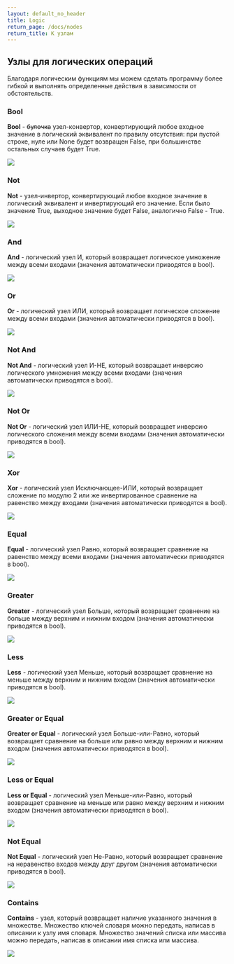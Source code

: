 ```yaml
---
layout: default_no_header
title: Logic
return_page: /docs/nodes
return_title: К узлам
---
```

## Узлы для логических операций

Благодаря логическим функциям мы можем сделать программу более гибкой и выполнять определенные действия в зависимости от обстоятельств.

### Bool

**Bool** - ~~булочка~~ узел-конвертор, конвертирующий любое входное значение в логический эквивалент по правилу отсутствия:
при пустой строке, нуле или None будет возвращен False, при большинстве остальных случаев будет True. 

<img class="img-small" src="{{site.baseurl}}/resources/docs/nodes/logic/00_bool.png"/>

### Not

**Not** - узел-инвертор, конвертирующий любое входное значение в логический эквивалент и инвертирующий его значение. Если было значение True, 
выходное значение будет False, аналогично False - True.

<img class="img-small" src="{{site.baseurl}}/resources/docs/nodes/logic/01_not.png"/>

### And

**And** - логический узел И, который возвращает логическое умножение между всеми входами (значения автоматически приводятся в bool). 

<img class="img-small" src="{{site.baseurl}}/resources/docs/nodes/logic/02_and.png"/>

### Or

**Or** - логический узел ИЛИ, который возвращает логическое сложение между всеми входами (значения автоматически приводятся в bool). 

<img class="img-small" src="{{site.baseurl}}/resources/docs/nodes/logic/03_or.png"/>

### Not And

**Not And** - логический узел И-НЕ, который возвращает инверсию логического умножения между всеми входами (значения автоматически приводятся в bool). 

<img class="img-small" src="{{site.baseurl}}/resources/docs/nodes/logic/04_not_and.png"/>

### Not Or

**Not Or** - логический узел ИЛИ-НЕ, который возвращает инверсию логического сложения между всеми входами (значения автоматически приводятся в bool). 

<img class="img-small" src="{{site.baseurl}}/resources/docs/nodes/logic/05_not_or.png"/>

### Xor

**Xor** - логический узел Исключающее-ИЛИ, который возвращает сложение по модулю 2 или же инвертированное 
сравнение на равенство между входами (значения автоматически приводятся в bool). 

<img class="img-small" src="{{site.baseurl}}/resources/docs/nodes/logic/06_xor.png"/>

### Equal

**Equal** - логический узел Равно, который возвращает сравнение на равенство между всеми входами (значения автоматически приводятся в bool). 

<img class="img-small" src="{{site.baseurl}}/resources/docs/nodes/logic/07_equal.png"/>

### Greater

**Greater** - логический узел Больше, который возвращает сравнение на больше между верхним и нижним входом (значения автоматически приводятся в bool). 

<img class="img-small" src="{{site.baseurl}}/resources/docs/nodes/logic/08_greater.png"/>

### Less

**Less** - логический узел Меньше, который возвращает сравнение на меньше между верхним и нижним входом (значения автоматически приводятся в bool). 

<img class="img-small" src="{{site.baseurl}}/resources/docs/nodes/logic/09_less.png"/>

### Greater or Equal

**Greater or Equal** - логический узел Больше-или-Равно, который возвращает сравнение на больше или равно между верхним и нижним входом (значения автоматически приводятся в bool). 

<img class="img-small" src="{{site.baseurl}}/resources/docs/nodes/logic/10_greater_or_equal.png"/>

### Less or Equal

**Less or Equal** - логический узел Меньше-или-Равно, который возвращает сравнение на меньше или равно между верхним и нижним входом (значения автоматически приводятся в bool). 

<img class="img-small" src="{{site.baseurl}}/resources/docs/nodes/logic/11_less_or_equal.png"/>

### Not Equal

**Not Equal** - логический узел Не-Равно, который возвращает сравнение на неравенство входов между друг другом (значения автоматически приводятся в bool). 

<img class="img-small" src="{{site.baseurl}}/resources/docs/nodes/logic/12_not_equal.png"/>

### Contains

**Contains** - узел, который возвращает наличие указанного значения в множестве. Множество ключей словаря можно передать, написав в описании к узлу имя словаря.
Множество значений списка или массива можно передать, написав в описании имя списка или массива.

<img class="img-small" src="{{site.baseurl}}/resources/docs/nodes/logic/13_contains.png"/>


[index]: {{site.baseurl}}/index
[tutorials]: {{site.baseurl}}/tutorials#content
[docs]: {{site.baseurl}}/docs#content
[drawio]: https://app.diagrams.net/?splash=0&libs=0&clibs=Uhttps://raw.githubusercontent.com/octo-gone/sync-execution/master/resources/base.drawio;Uhttps://raw.githubusercontent.com/octo-gone/sync-execution/master/resources/structure.drawio
[replit]: https://repl.it/github/octo-gone/sync-execution